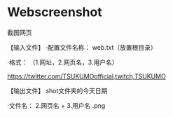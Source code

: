 # Webscreenshot

截图网页

【输入文件】
·配置文件名称：
web.txt（放置根目录）

·格式：
（1.网址，2.网页名，3.用户名）

https://twitter.com/TSUKUMOofficial,twitch,TSUKUMO

【输出文件】
shot文件夹的今天日期

·文件名：
2.网页名 + 3.用户名 .png
